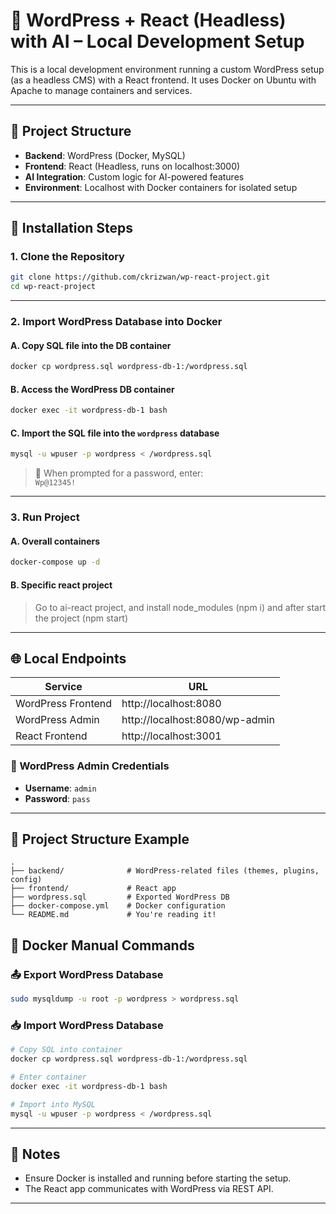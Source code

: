 # 🧠 WordPress + React (Headless) with AI – Local Development Setup

This is a local development environment running a custom WordPress setup (as a headless CMS) with a React frontend. It uses Docker on Ubuntu with Apache to manage containers and services.

---

## 🚀 Project Structure

- **Backend**: WordPress (Docker, MySQL)
- **Frontend**: React (Headless, runs on localhost:3000)
- **AI Integration**: Custom logic for AI-powered features
- **Environment**: Localhost with Docker containers for isolated setup

---

## 🔧 Installation Steps

### 1. Clone the Repository

```bash
git clone https://github.com/ckrizwan/wp-react-project.git
cd wp-react-project
```

---

### 2. Import WordPress Database into Docker

#### A. Copy SQL file into the DB container

```bash
docker cp wordpress.sql wordpress-db-1:/wordpress.sql
```

#### B. Access the WordPress DB container

```bash
docker exec -it wordpress-db-1 bash
```

#### C. Import the SQL file into the `wordpress` database

```bash
mysql -u wpuser -p wordpress < /wordpress.sql
```

> 🔐 When prompted for a password, enter:  
> `Wp@12345!`

---

### 3. Run Project

#### A. Overall containers

```bash
docker-compose up -d
```

#### B. Specific react project

> Go to ai-react project, and install node_modules (npm i) and after start the project (npm start)

---

## 🌐 Local Endpoints

| Service            | URL                                            |
|--------------------|-------------------------------------------------|
| WordPress Frontend | http://localhost:8080                          |
| WordPress Admin    | http://localhost:8080/wp-admin                |
| React Frontend     | http://localhost:3001                         |

### 🧪 WordPress Admin Credentials

- **Username**: `admin`  
- **Password**: `pass`

---

## 📂 Project Structure Example

```
.
├── backend/              # WordPress-related files (themes, plugins, config)
├── frontend/             # React app
├── wordpress.sql         # Exported WordPress DB
├── docker-compose.yml    # Docker configuration
└── README.md             # You're reading it!
```

## 🐳 Docker Manual Commands

### 📤 Export WordPress Database

```bash
sudo mysqldump -u root -p wordpress > wordpress.sql
```

### 📥 Import WordPress Database

```bash
# Copy SQL into container
docker cp wordpress.sql wordpress-db-1:/wordpress.sql

# Enter container
docker exec -it wordpress-db-1 bash

# Import into MySQL
mysql -u wpuser -p wordpress < /wordpress.sql
```

---

## 📌 Notes

- Ensure Docker is installed and running before starting the setup.
- The React app communicates with WordPress via REST API.

---